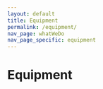 ```yaml
---
layout: default
title: Equipment
permalink: /equipment/
nav_page: whatWeDo
nav_page_specific: equipment
---
```


<h1>Equipment</h1>
